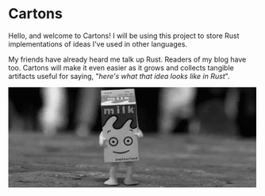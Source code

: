 # Cartons

Hello, and welcome to Cartons! I will be using this project to store Rust implementations of ideas I've used in other languages. 

My friends have already heard me talk up Rust. Readers of my blog have too. Cartons will make it even easier as it grows and collects tangible artifacts useful for saying, "_here's what that idea looks like in Rust_".

![Animation of a happy milk carton doing a little jig](carton.gif)
